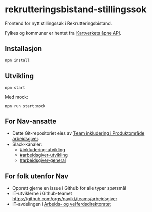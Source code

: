 # rekrutteringsbistand-stillingssok

Frontend for nytt stillingssøk i Rekrutteringsbistand.

Fylkes og kommuner er hentet fra [Kartverkets åpne API](https://ws.geonorge.no/kommuneinfo/v1/).

## Installasjon

```
npm install
```

## Utvikling

```
npm start
```

Med mock:
```
npm run start:mock
```

## For Nav-ansatte

* Dette Git-repositoriet eies av [Team inkludering i Produktområde arbeidsgiver](https://navno.sharepoint.com/sites/intranett-prosjekter-og-utvikling/SitePages/Produktomr%C3%A5de-arbeidsgiver.aspx).
* Slack-kanaler:
    * [#inkludering-utvikling](https://nav-it.slack.com/archives/CQZU35J6A)
    * [#arbeidsgiver-utvikling](https://nav-it.slack.com/archives/CD4MES6BB)
    * [#arbeidsgiver-general](https://nav-it.slack.com/archives/CCM649PDH)

## For folk utenfor Nav

* Opprett gjerne en issue i Github for alle typer spørsmål
* IT-utviklerne i Github-teamet https://github.com/orgs/navikt/teams/arbeidsgiver
* IT-avdelingen i [Arbeids- og velferdsdirektoratet](https://www.nav.no/no/NAV+og+samfunn/Kontakt+NAV/Relatert+informasjon/arbeids-og-velferdsdirektoratet-kontorinformasjon)
